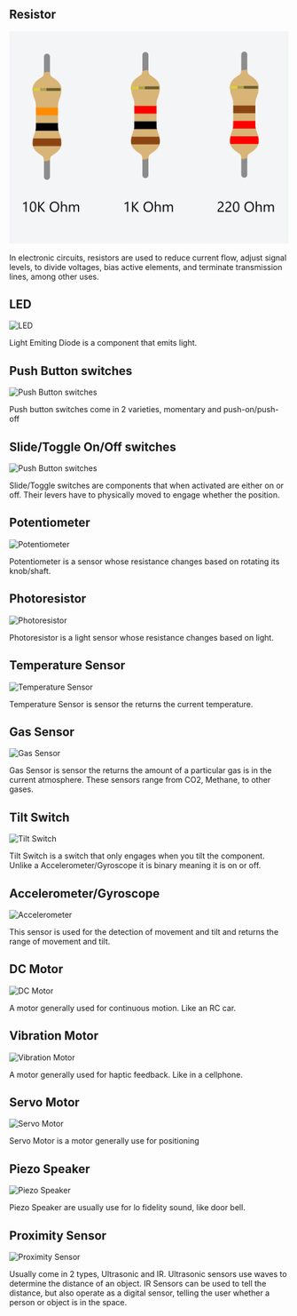 ## Resistor
![Resistor](../files/parts/resistor.png)

In electronic circuits, resistors are used to reduce current flow, adjust signal levels, to divide voltages, bias active elements, and terminate transmission lines, among other uses.


## LED
![LED](../files/parts/led.png)

Light Emiting Diode is a component that emits light.

## Push Button switches

![Push Button switches](../files/parts/pushbutton.png)

Push button switches come in 2 varieties, momentary and push-on/push-off

## Slide/Toggle On/Off switches

![Push Button switches](../files/parts/slide.png)

Slide/Toggle switches are components that when activated are either on or off. Their levers have to physically moved to engage whether the position.

## Potentiometer

![Potentiometer](../files/parts/potentiometer.png)

Potentiometer is a sensor whose resistance changes based on rotating its knob/shaft.

## Photoresistor

![Photoresistor](../files/parts/photoresistor.png)

Photoresistor is a light sensor whose resistance changes based on light.

## Temperature Sensor

![Temperature Sensor](../files/parts/tempsensor.png)

Temperature Sensor is sensor the returns the current temperature.

## Gas Sensor

![Gas Sensor](../files/parts/gassensor.png)

Gas Sensor is sensor the returns the amount of a particular gas is in the current atmosphere. These sensors range from CO2, Methane, to other gases.

## Tilt Switch

![Tilt Switch](../files/parts/tiltswitch.png)

Tilt Switch is a switch that only engages when you tilt the component. Unlike a Accelerometer/Gyroscope it is binary meaning it is on or off.


## Accelerometer/Gyroscope
![Accelerometer](https://www.iotone.com/files/term/accelerometer_6.jpg)

This sensor is used for the detection of movement and tilt and returns the range of movement and tilt.


## DC Motor
![DC Motor](../files/parts/dcmotor.png)

A motor generally used for continuous motion. Like an RC car.

## Vibration Motor
![Vibration Motor](../files/parts/vibrationmotor.png)

A motor generally used for haptic feedback. Like in a cellphone.

## Servo Motor
![Servo Motor](../files/parts/servomotor.png)

Servo Motor is a motor generally use for positioning

## Piezo Speaker
![Piezo Speaker](../files/parts/piezo.png)

Piezo Speaker are usually use for lo fidelity sound, like door bell.

## Proximity Sensor
![Proximity Sensor](../files/parts/proximitysensor.png)

Usually come in 2 types, Ultrasonic and IR. Ultrasonic sensors use waves to determine the distance of an object. IR Sensors can be used to tell the distance, but also operate as a digital sensor, telling the user whether a person or object is in the space.
